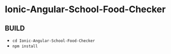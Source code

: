 # Ionic-Angular-School-Food-Checker

## BUILD
- `cd Ionic-Angular-School-Food-Checker`
- `npm install`

